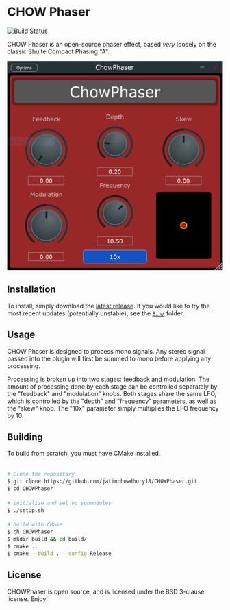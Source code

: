 # CHOW Phaser

[![Build Status](https://travis-ci.com/jatinchowdhury18/ChowPhaser.svg?token=Ub9niJrqG1Br1qaaxp7E&branch=master)](https://travis-ci.com/jatinchowdhury18/ChowPhaser)

CHOW Phaser is an open-source phaser effect,
based *very* loosely on the classic Shulte Compact
Phasing "A".

![](./Screenshot.PNG)

## Installation

To install, simply download the
[latest release](https://github.com/jatinchowdhury18/ChowPhaser/releases).
If you would like to try the most recent updates
(potentially unstable), see the
[`Bin/`](./Bin) folder.

## Usage

CHOW Phaser is designed to process mono signals. Any
stereo signal passed into the plugin will first
be summed to mono before applying any processing.

Processing is broken up into two stages: feedback and
modulation. The amount of processing done by each
stage can be controlled separately by the "feedback"
and "modulation" knobs. Both stages share the same 
LFO, which is controlled by the "depth" and 
"frequency" parameters, as well as the "skew" knob.
The "10x" parameter simply multiplies the LFO 
frequency by 10.

## Building

To build from scratch, you must have CMake installed.

```bash

# Clone the repository
$ git clone https://github.com/jatinchowdhury18/CHOWPhaser.git
$ cd CHOWPhaser

# initialize and set up submodules
$ ./setup.sh

# build with CMake
$ ch CHOWPhaser
$ mkdir build && cd build/
$ cmake ..
$ cmake --build . --config Release
```

## License

CHOWPhaser is open source, and is licensed under the BSD 3-clause license.
Enjoy!
